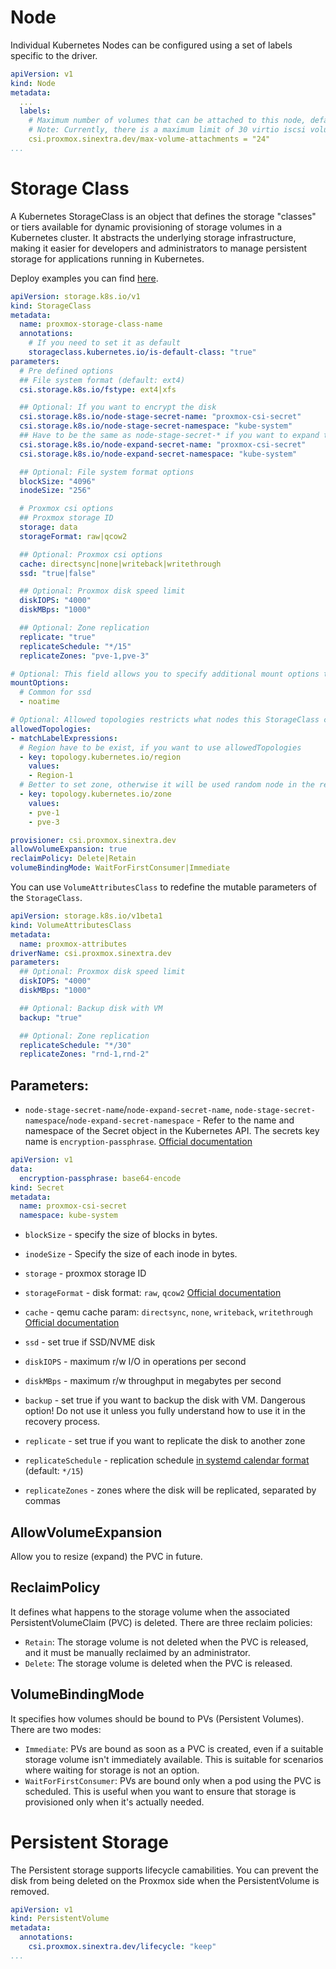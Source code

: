 # Node

Individual Kubernetes Nodes can be configured using a set of labels specific to the driver.

```yaml
apiVersion: v1
kind: Node
metadata:
  ...
  labels:
    # Maximum number of volumes that can be attached to this node, default is 24
    # Note: Currently, there is a maximum limit of 30 virtio iscsi volumes *total*, including root disks, that can be attached to a single VM in QEMU/Proxmox.
    csi.proxmox.sinextra.dev/max-volume-attachments = "24"
...
```

# Storage Class

A Kubernetes StorageClass is an object that defines the storage "classes" or tiers available for dynamic provisioning of storage volumes in a Kubernetes cluster. It abstracts the underlying storage infrastructure, making it easier for developers and administrators to manage persistent storage for applications running in Kubernetes.

Deploy examples you can find [here](deploy/).

```yaml
apiVersion: storage.k8s.io/v1
kind: StorageClass
metadata:
  name: proxmox-storage-class-name
  annotations:
    # If you need to set it as default
    storageclass.kubernetes.io/is-default-class: "true"
parameters:
  # Pre defined options
  ## File system format (default: ext4)
  csi.storage.k8s.io/fstype: ext4|xfs

  ## Optional: If you want to encrypt the disk
  csi.storage.k8s.io/node-stage-secret-name: "proxmox-csi-secret"
  csi.storage.k8s.io/node-stage-secret-namespace: "kube-system"
  ## Have to be the same as node-stage-secret-* if you want to expand the volume
  csi.storage.k8s.io/node-expand-secret-name: "proxmox-csi-secret"
  csi.storage.k8s.io/node-expand-secret-namespace: "kube-system"

  ## Optional: File system format options
  blockSize: "4096"
  inodeSize: "256"

  # Proxmox csi options
  ## Proxmox storage ID
  storage: data
  storageFormat: raw|qcow2

  ## Optional: Proxmox csi options
  cache: directsync|none|writeback|writethrough
  ssd: "true|false"

  ## Optional: Proxmox disk speed limit
  diskIOPS: "4000"
  diskMBps: "1000"

  ## Optional: Zone replication
  replicate: "true"
  replicateSchedule: "*/15"
  replicateZones: "pve-1,pve-3"

# Optional: This field allows you to specify additional mount options to be applied when the volume is mounted on the node
mountOptions:
  # Common for ssd
  - noatime

# Optional: Allowed topologies restricts what nodes this StorageClass can be used on
allowedTopologies:
- matchLabelExpressions:
  # Region have to be exist, if you want to use allowedTopologies
  - key: topology.kubernetes.io/region
    values:
    - Region-1
  # Better to set zone, otherwise it will be used random node in the region
  - key: topology.kubernetes.io/zone
    values:
    - pve-1
    - pve-3

provisioner: csi.proxmox.sinextra.dev
allowVolumeExpansion: true
reclaimPolicy: Delete|Retain
volumeBindingMode: WaitForFirstConsumer|Immediate
```

You can use `VolumeAttributesClass` to redefine the mutable parameters of the `StorageClass`.

```yaml
apiVersion: storage.k8s.io/v1beta1
kind: VolumeAttributesClass
metadata:
  name: proxmox-attributes
driverName: csi.proxmox.sinextra.dev
parameters:
  ## Optional: Proxmox disk speed limit
  diskIOPS: "4000"
  diskMBps: "1000"

  ## Optional: Backup disk with VM
  backup: "true"

  ## Optional: Zone replication
  replicateSchedule: "*/30"
  replicateZones: "rnd-1,rnd-2"
```

## Parameters:

* `node-stage-secret-name`/`node-expand-secret-name`,  `node-stage-secret-namespace`/`node-expand-secret-namespace` - Refer to the name and namespace of the Secret object in the Kubernetes API. The secrets key name is `encryption-passphrase`. [Official documentation](https://kubernetes-csi.github.io/docs/secrets-and-credentials-storage-class.html)

```yaml
apiVersion: v1
data:
  encryption-passphrase: base64-encode
kind: Secret
metadata:
  name: proxmox-csi-secret
  namespace: kube-system
```

* `blockSize` - specify the size of blocks in bytes.
* `inodeSize` - Specify the size of each inode in bytes.

* `storage` - proxmox storage ID
* `storageFormat` - disk format: `raw`, `qcow2` [Official documentation](https://pve.proxmox.com/wiki/Storage)

* `cache` - qemu cache param: `directsync`, `none`, `writeback`, `writethrough` [Official documentation](https://pve.proxmox.com/wiki/Performance_Tweaks)
* `ssd` - set true if SSD/NVME disk

* `diskIOPS` - maximum r/w I/O in operations per second
* `diskMBps` - maximum r/w throughput in megabytes per second

* `backup` - set true if you want to backup the disk with VM. Dangerous option! Do not use it unless you fully understand how to use it in the recovery process.

* `replicate` - set true if you want to replicate the disk to another zone
* `replicateSchedule` - replication schedule [in systemd calendar format](https://pve.proxmox.com/pve-docs/pve-admin-guide.html#pvesr_schedule_time_format) (default: `*/15`)
* `replicateZones` - zones where the disk will be replicated, separated by commas

## AllowVolumeExpansion

Allow you to resize (expand) the PVC in future.

## ReclaimPolicy

It defines what happens to the storage volume when the associated PersistentVolumeClaim (PVC) is deleted. There are three reclaim policies:

* `Retain`: The storage volume is not deleted when the PVC is released, and it must be manually reclaimed by an administrator.
* `Delete`: The storage volume is deleted when the PVC is released.

## VolumeBindingMode

It specifies how volumes should be bound to PVs (Persistent Volumes). There are two modes:

* `Immediate`: PVs are bound as soon as a PVC is created, even if a suitable storage volume isn't immediately available. This is suitable for scenarios where waiting for storage is not an option.
* `WaitForFirstConsumer`: PVs are bound only when a pod using the PVC is scheduled. This is useful when you want to ensure that storage is provisioned only when it's actually needed.

# Persistent Storage

The Persistent storage supports lifecycle camabilities.
You can prevent the disk from being deleted on the Proxmox side when the PersistentVolume is removed.

```yaml
apiVersion: v1
kind: PersistentVolume
metadata:
  annotations:
    csi.proxmox.sinextra.dev/lifecycle: "keep"
...
```
